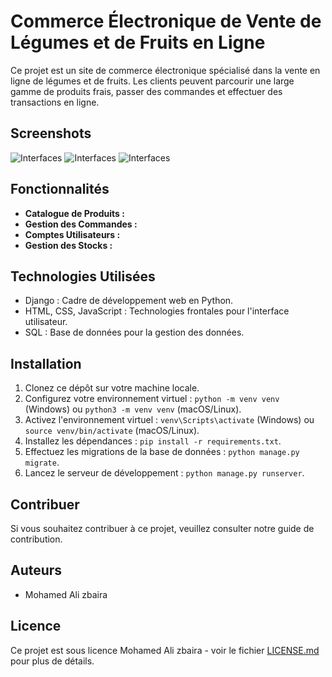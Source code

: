 # Commerce Électronique de Vente de Légumes et de Fruits en Ligne

Ce projet est un site de commerce électronique spécialisé dans la vente en ligne de légumes et de fruits. Les clients peuvent parcourir une large gamme de produits frais, passer des commandes et effectuer des transactions en ligne.
## Screenshots
 ![Interfaces ](https://res.cloudinary.com/dkrfmqbj1/image/upload/v1699736780/Commerce-electronique/betgj62f17okgmhnukdn.png)
 ![Interfaces ](https://res.cloudinary.com/dkrfmqbj1/image/upload/v1699736823/Commerce-electronique/gmrrhny4atuln2bv42pc.png)
 ![Interfaces ](https://res.cloudinary.com/dkrfmqbj1/image/upload/v1699736861/Commerce-electronique/gp0mdpe0xgggfzjglqnb.png)

## Fonctionnalités

- **Catalogue de Produits :** 
- **Gestion des Commandes :**
- **Comptes Utilisateurs :** 
- **Gestion des Stocks :** 
## Technologies Utilisées

- Django : Cadre de développement web en Python.
- HTML, CSS, JavaScript : Technologies frontales pour l'interface utilisateur.
- SQL : Base de données pour la gestion des données.

## Installation

1. Clonez ce dépôt sur votre machine locale.
2. Configurez votre environnement virtuel : `python -m venv venv` (Windows) ou `python3 -m venv venv` (macOS/Linux).
3. Activez l'environnement virtuel : `venv\Scripts\activate` (Windows) ou `source venv/bin/activate` (macOS/Linux).
4. Installez les dépendances : `pip install -r requirements.txt`.
5. Effectuez les migrations de la base de données : `python manage.py migrate`.
6. Lancez le serveur de développement : `python manage.py runserver`.

## Contribuer

Si vous souhaitez contribuer à ce projet, veuillez consulter notre guide de contribution.

## Auteurs

- Mohamed Ali zbaira


## Licence

Ce projet est sous licence  Mohamed Ali zbaira - voir le fichier [LICENSE.md](LICENSE.md) pour plus de détails.

